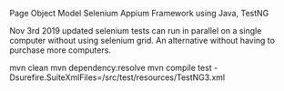 Page Object Model Selenium Appium Framework using Java, TestNG

Nov 3rd 2019 updated selenium tests can run in parallel on a single computer without using selenium grid.
An alternative without having to purchase more computers.

mvn clean
mvn dependency:resolve
mvn compile test -Dsurefire.SuiteXmlFiles=/src/test/resources/TestNG3.xml
